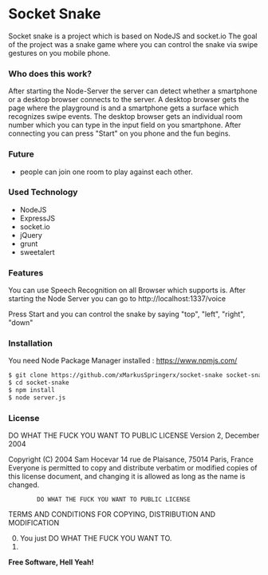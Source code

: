 # Socket Snake

Socket snake is a project which is based on NodeJS and socket.io
The goal of the project was a snake game where you can control the snake via swipe gestures on you mobile phone.

### Who does this work?
After starting the Node-Server the server can detect whether a smartphone or a desktop browser connects to the server. 
A desktop browser gets the page where the playground is and a smartphone gets a surface which recognizes swipe events.
The desktop browser gets an individual room number which you can type in the input field on you smartphone. After connecting you can press "Start"  on you phone and the fun begins.

### Future
-  people can join one room to play against each other.

### Used Technology
- NodeJS
- ExpressJS
- socket.io
- jQuery
- grunt
- sweetalert

### Features
You can use Speech Recognition on all Browser which supports is.
After starting the Node Server you can go to
http://localhost:1337/voice

Press Start and you can control the snake by saying "top", "left", "right", "down"

### Installation

You need Node Package Manager installed :
https://www.npmjs.com/

```sh
$ git clone https://github.com/xMarkusSpringerx/socket-snake socket-snake
$ cd socket-snake
$ npm install
$ node server.js
```



### License
DO WHAT THE FUCK YOU WANT TO PUBLIC LICENSE
Version 2, December 2004
 
 Copyright (C) 2004 Sam Hocevar
  14 rue de Plaisance, 75014 Paris, France
 Everyone is permitted to copy and distribute verbatim or modified
 copies of this license document, and changing it is allowed as long
 as the name is changed.
 
            DO WHAT THE FUCK YOU WANT TO PUBLIC LICENSE
   TERMS AND CONDITIONS FOR COPYING, DISTRIBUTION AND MODIFICATION
 
  0. You just DO WHAT THE FUCK YOU WANT TO.
  1. 

**Free Software, Hell Yeah!**

